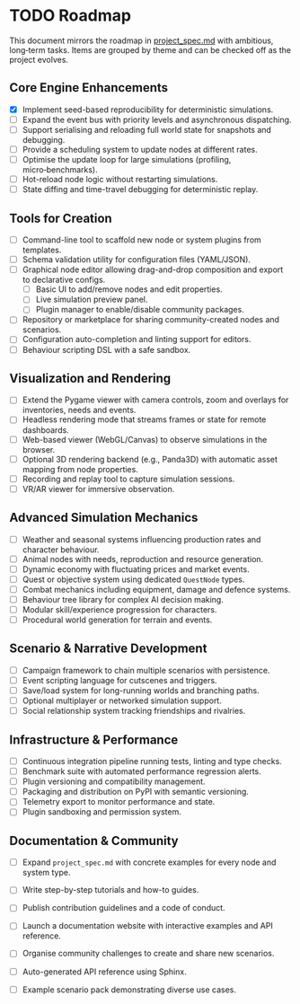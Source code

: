 # TODO Roadmap

This document mirrors the roadmap in [project_spec.md](project_spec.md)
with ambitious, long‑term tasks. Items are grouped by theme and can be
checked off as the project evolves.

## Core Engine Enhancements

- [x] Implement seed-based reproducibility for deterministic simulations.
- [ ] Expand the event bus with priority levels and asynchronous
      dispatching.
- [ ] Support serialising and reloading full world state for snapshots
      and debugging.
- [ ] Provide a scheduling system to update nodes at different rates.
- [ ] Optimise the update loop for large simulations (profiling,
      micro‑benchmarks).
- [ ] Hot-reload node logic without restarting simulations.
- [ ] State diffing and time-travel debugging for deterministic replay.

## Tools for Creation

- [ ] Command-line tool to scaffold new node or system plugins from
      templates.
- [ ] Schema validation utility for configuration files (YAML/JSON).
- [ ] Graphical node editor allowing drag-and-drop composition and
      export to declarative configs.
  - [ ] Basic UI to add/remove nodes and edit properties.
  - [ ] Live simulation preview panel.
  - [ ] Plugin manager to enable/disable community packages.
- [ ] Repository or marketplace for sharing community-created nodes and
      scenarios.
- [ ] Configuration auto-completion and linting support for editors.
- [ ] Behaviour scripting DSL with a safe sandbox.

## Visualization and Rendering

- [ ] Extend the Pygame viewer with camera controls, zoom and
      overlays for inventories, needs and events.
- [ ] Headless rendering mode that streams frames or state for remote
      dashboards.
- [ ] Web-based viewer (WebGL/Canvas) to observe simulations in the
      browser.
- [ ] Optional 3D rendering backend (e.g., Panda3D) with automatic
      asset mapping from node properties.
- [ ] Recording and replay tool to capture simulation sessions.
- [ ] VR/AR viewer for immersive observation.

## Advanced Simulation Mechanics

- [ ] Weather and seasonal systems influencing production rates and
      character behaviour.
- [ ] Animal nodes with needs, reproduction and resource generation.
- [ ] Dynamic economy with fluctuating prices and market events.
- [ ] Quest or objective system using dedicated `QuestNode` types.
- [ ] Combat mechanics including equipment, damage and defence systems.
- [ ] Behaviour tree library for complex AI decision making.
- [ ] Modular skill/experience progression for characters.
- [ ] Procedural world generation for terrain and events.

## Scenario & Narrative Development

- [ ] Campaign framework to chain multiple scenarios with persistence.
- [ ] Event scripting language for cutscenes and triggers.
- [ ] Save/load system for long-running worlds and branching paths.
- [ ] Optional multiplayer or networked simulation support.
- [ ] Social relationship system tracking friendships and rivalries.

## Infrastructure & Performance

- [ ] Continuous integration pipeline running tests, linting and type
      checks.
- [ ] Benchmark suite with automated performance regression alerts.
- [ ] Plugin versioning and compatibility management.
- [ ] Packaging and distribution on PyPI with semantic versioning.
- [ ] Telemetry export to monitor performance and state.
- [ ] Plugin sandboxing and permission system.

## Documentation & Community

- [ ] Expand `project_spec.md` with concrete examples for every node and
      system type.
- [ ] Write step-by-step tutorials and how-to guides.
- [ ] Publish contribution guidelines and a code of conduct.
- [ ] Launch a documentation website with interactive examples and API
      reference.
- [ ] Organise community challenges to create and share new scenarios.
- [ ] Auto-generated API reference using Sphinx.
- [ ] Example scenario pack demonstrating diverse use cases.

